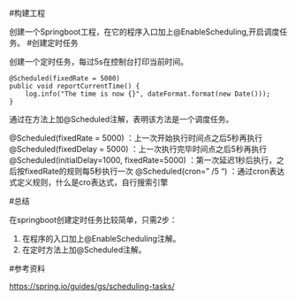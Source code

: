 #构建工程

创建一个Springboot工程，在它的程序入口加上@EnableScheduling,开启调度任务。
#创建定时任务

创建一个定时任务，每过5s在控制台打印当前时间。
````
@Scheduled(fixedRate = 5000)
public void reportCurrentTime() {
    log.info("The time is now {}", dateFormat.format(new Date()));
}
````
通过在方法上加@Scheduled注解，表明该方法是一个调度任务。

@Scheduled(fixedRate = 5000) ：上一次开始执行时间点之后5秒再执行
@Scheduled(fixedDelay = 5000) ：上一次执行完毕时间点之后5秒再执行
@Scheduled(initialDelay=1000, fixedRate=5000) ：第一次延迟1秒后执行，之后按fixedRate的规则每5秒执行一次
@Scheduled(cron=” /5 “) ：通过cron表达式定义规则，什么是cro表达式，自行搜索引擎

#总结

在springboot创建定时任务比较简单，只需2步：

1. 在程序的入口加上@EnableScheduling注解。
2. 在定时方法上加@Scheduled注解。

#参考资料

https://spring.io/guides/gs/scheduling-tasks/